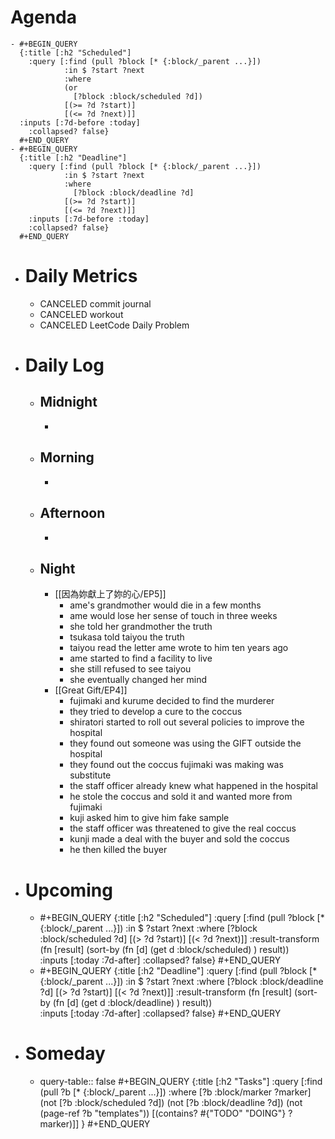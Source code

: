 # Agenda
	- #+BEGIN_QUERY
	  {:title [:h2 "Scheduled"]
	    :query [:find (pull ?block [* {:block/_parent ...}])
	            :in $ ?start ?next
	            :where
	            (or
	              [?block :block/scheduled ?d])
	            [(>= ?d ?start)]
	            [(<= ?d ?next)]]
	  :inputs [:7d-before :today]
	    :collapsed? false}
	  #+END_QUERY
	- #+BEGIN_QUERY
	  {:title [:h2 "Deadline"]
	    :query [:find (pull ?block [* {:block/_parent ...}])
	            :in $ ?start ?next
	            :where
	              [?block :block/deadline ?d]
	            [(>= ?d ?start)]
	            [(<= ?d ?next)]]
	    :inputs [:7d-before :today]
	    :collapsed? false}
	  #+END_QUERY
- # Daily Metrics
	- CANCELED commit journal
	- CANCELED workout
	- CANCELED LeetCode Daily Problem
- # Daily Log
	- ## Midnight
		-
	- ## Morning
		-
	- ## Afternoon
		-
	- ## Night
		- [[因為妳獻上了妳的心/EP5]]
			- ame's grandmother would die in a few months
			- ame would lose her sense of touch in three weeks
			- she told her grandmother the truth
			- tsukasa told taiyou the truth
			- taiyou read the letter ame wrote to him ten years ago
			- ame started to find a facility to live
			- she still refused to see taiyou
			- she eventually changed her mind
		- [[Great Gift/EP4]]
			- fujimaki and kurume decided to find the murderer
			- they tried to develop a cure to the coccus
			- shiratori started to roll out several policies to improve the hospital
			- they found out someone was using the GIFT outside the hospital
			- they found out the coccus fujimaki was making was substitute
			- the staff officer already knew what happened in the hospital
			- he stole the coccus and sold it and wanted more from fujimaki
			- kuji asked him to give him fake sample
			- the staff officer was threatened to give the real coccus
			- kunji made a deal with the buyer and sold the coccus
			- he then killed the buyer
- # Upcoming
	- #+BEGIN_QUERY
	  {:title [:h2 "Scheduled"]
	    :query [:find (pull ?block [* {:block/_parent ...}])
	            :in $ ?start ?next
	            :where
	              [?block :block/scheduled ?d]
	            [(> ?d ?start)]
	            [(< ?d ?next)]]
	  :result-transform (fn [result]
	                          (sort-by (fn [d]
	                                     (get d :block/scheduled) ) result))    
	  :inputs [:today :7d-after]
	    :collapsed? false}
	  #+END_QUERY
	- #+BEGIN_QUERY
	  {:title [:h2 "Deadline"]
	    :query [:find (pull ?block [* {:block/_parent ...}])
	            :in $ ?start ?next
	            :where
	              [?block :block/deadline ?d]
	            [(> ?d ?start)]
	            [(< ?d ?next)]]
	  :result-transform (fn [result]
	                          (sort-by (fn [d]
	                                     (get d :block/deadline) ) result))    
	  :inputs [:today :7d-after]
	    :collapsed? false}
	  #+END_QUERY
- # Someday
	- query-table:: false
	  #+BEGIN_QUERY
	  {:title [:h2 "Tasks"]
	   :query [:find (pull ?b [* {:block/_parent ...}])
	          :where
	          [?b :block/marker ?marker]
	          (not [?b :block/scheduled ?d])
	          (not [?b :block/deadline ?d])
	  (not (page-ref ?b "templates"))
	          [(contains? #{"TODO" "DOING"} ?marker)]]
	  }
	  #+END_QUERY